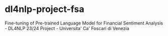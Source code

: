 # dl4nlp-project-fsa

Fine-tuning of Pre-trained Language Model for Financial Sentiment Analysis - DL4NLP 23/24 Project - Universita' Ca' Foscari di Venezia
